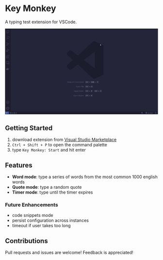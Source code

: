 # Key Monkey

A typing test extension for VSCode.

![demo](key_monkey_demo.gif)

## Getting Started

1. download extension from [Visual Studio Marketplace](https://marketplace.visualstudio.com/vscode)
2. `Ctrl + Shift + P` to open the command palette
3. type `Key Monkey: Start` and hit enter

## Features

- **Word mode**: type a series of words from the most common 1000 english words
- **Quote mode**: type a random quote
- **Timer mode**: type until the timer expires

### Future Enhancements

- code snippets mode
- persist configuration across instances
- timeout if user takes too long

## Contributions

Pull requests and issues are welcome! Feedback is appreciated!
